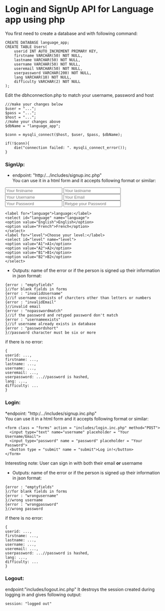 # Login and SignUp API for Language app using php
You first need to create a database and with following command:
```
CREATE DATABASE language_app;
CREATE TABLE Users(
    userid INT AUTO_INCREMENT PRIMARY KEY,
    firstname VARCHAR(50) NOT NULL,
    lastname VARCHAR(50) NOT NULL,
    username VARCHAR(50) NOT NULL,
    useremail VARCHAR(50) NOT NULL,
    userpassword VARCHAR(200) NOT NULL,
    lang VARCHAR(10) NOT NULL,
    difficulty VARCHAR(2) NOT NULL 
);
```
Edit the dbhconnection.php to match your username, password and host
```
///make your changes below
$user = "...";
$pass = "...";
$host = "...";
//make your changes above
$dbName = "language_app";

$conn = mysqli_connect($host, $user, $pass, $dbName);

if(!$conn){
    die("connection failed: ". mysqli_connect_error());
}
```
### SignUp: 
* endpoint: "http:/.../includes/signup.inc.php"<br/>
You can use it in a html form and it accepts following format or similar:

<form class = "forms" action = "includes/signup.inc.php" method="POST">
    <input type="text" name="firstname" placeholder = "Your firstname">
    <input type="text" name="lastname" placeholder = "Your lastname">
    <input type="text" name="username" placeholder = "Your Username">
    <input type="text" name="email" placeholder = "Your Email">
    <input type="password" name = "password" placeholder = "Your Password">
    <input type="password" name = "repassword" placeholder = "Retype your Password">
    
    <label for="language">language:</label>
    <select id="language" name="language">
    <option value="English">English</option>
    <option value="French">French</option>
    </select>
    <label for="level">Choose your level:</label>
    <select id="level" name="level">
    <option value="A1">A1</option>
    <option value="A2">A2</option>
    <option value="B1">B1</option>
    <option value="B2">B2</option>
    </select>
  * Outputs: name of the error or if the person is signed up their information in json format:
  ```
  {error : "emptyfields"
  }//for blank fields in forms
  {error : "invalidUsername"
  }//if username consists of charcters other than letters or numbers
  {error : "invalidEmail"
  }//invalid email
  {error : "nopasswordmatch"
  }//if the password and retyped password don't match
  {error : "usernameexists"
  }//if username already exists in database
  {error : "passwordshort"
  }//password character must be six or more
  ```
  if there is no error:
  ```
  {
  userid: ...,
  firstname: ...,
  lastname: ...,
  username: ...,
  useremail: ...,
  userpassword: ...//password is hashed,
  lang: ...,
  difficulty: ...
  }
  ```
  
  
  ### Login:
  *endpoint: "http:/.../includes/signup.inc.php"<br/>
  You can use it in a html form and it accepts following format or similar:
  ```
  <form class = "forms" action = "includes/login.inc.php" method="POST">
    <input type="text" name="username" placeholder = "Your Username/Email">
    <input type="password" name = "password" placeholder = "Your Password">
    <button type = "submit" name = "submit">Log in!</button>
</form>
  ```
  Interesting note: User can sign in with both their email **or** username
  * Outputs: name of the error or if the person is signed up their information in json format:
   ```
  {error : "emptyfields"
  }//for blank fields in forms
  {error : "wrongusername"
  }//wrong username
  {error : "wrongpassword"
  }//wrong password
  ```
  if there is no error:
  ```
  {
  userid: ...,
  firstname: ...,
  lastname: ...,
  username: ...,
  useremail: ...,
  userpassword: ...//password is hashed,
  lang: ...,
  difficulty: ...
  }
  ```
### Logout:
endpoint:"includes/logout.inc.php"
It destroys the session created during logging in and gives following output:
  ```
  session: "logged out"
  ```